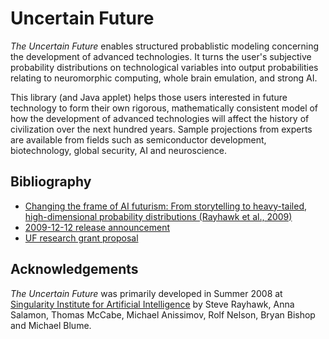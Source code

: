 Uncertain Future
==============================

_The Uncertain Future_ enables structured probablistic modeling concerning the development of advanced technologies. It turns the user's subjective probability distributions on technological variables into output probabilities relating to neuromorphic computing, whole brain emulation, and strong AI.

This library (and Java applet) helps those users interested in future technology to form their own rigorous, mathematically consistent model of how the development of advanced technologies will affect the history of civilization over the next hundred years. Sample projections from experts are available from fields such as semiconductor development, biotechnology, global security, AI and neuroscience.

Bibliography
------------

* [Changing the frame of AI futurism: From storytelling to heavy-tailed, high-dimensional probability distributions (Rayhawk et al., 2009)](http://singinst.org/theuncertainfuture.html)
* [2009-12-12 release announcement](http://singinst.org/blog/2009/12/12/the-uncertain-future/)
* [UF research grant proposal](http://singinst.org/grants/improvinguncertainfuture)

Acknowledgements
------------

_The Uncertain Future_ was primarily developed in Summer 2008 at [Singularity Institute for Artificial Intelligence](http://singinst.org/) by Steve Rayhawk, Anna Salamon, Thomas McCabe, Michael Anissimov, Rolf Nelson, Bryan Bishop and Michael Blume.

